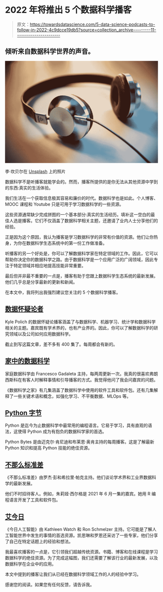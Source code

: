 # 2022 年将推出 5 个数据科学播客

> 原文：<https://towardsdatascience.com/5-data-science-podcasts-to-follow-in-2022-4c9dcce19db5?source=collection_archive---------11----------------------->

## 倾听来自数据科学世界的声音。

![](img/9550c8ffe1a3f33d09ea0a141ad7e9b4.png)

李·坎贝尔在 [Unsplash](https://unsplash.com/s/photos/listen?utm_source=unsplash&utm_medium=referral&utm_content=creditCopyText) 上的照片

数据科学不是听播客就能学会的。然而，播客所提供的是你无法从其他资源中学到的东西:真实的生活体验。

我们生活在一个获取信息极其容易和廉价的时代。数据科学也是如此。个人博客、MOOC 课程和 Youtube 只是可用于学习数据科学的一些资源。

这些资源通常缺少完成拼图的一个基本部分:真实的生活经历。填补这一空白的最佳人选是播客。它们不仅涵盖了数据科学相关主题，还邀请了业内人士分享他们的经验。

正是因为这个原因，我认为播客是学习数据科学的非常有价值的资源。他们让你热身，为你在数据科学生态系统中的第一份工作做准备。

听播客的另一个好处是，你可以了解数据科学家在特定领域的工作。因此，它可以帮助你决定你的数据科学之路。由于数据科学是一个应用广泛的广阔领域，因此专注于特定领域并相应地提高技能非常重要。

最后但并非最不重要的一点是，播客有助于您跟上数据科学生态系统的最新发展。他们几乎总是分享最新的更新和新闻。

在本文中，我将列出我强烈建议您关注的 5 个数据科学播客。

## [数据怀疑论者](https://dataskeptic.com/)

Kyle Polich 的数据怀疑论播客涵盖了与数据科学、机器学习、统计学和数据科学相关的主题。嘉宾既有学术界的，也有产业界的。因此，你可以了解数据科学的研究领域以及公司如何应用数据科学。

截止到写这篇文章，差不多有 400 集了。每周都会有新的。

## [家中的数据科学](https://datascienceathome.com/)

家庭数据科学由 Francesco Gadaleta 主持，每两周更新一次。我真的很喜欢弗朗西斯科在有客人时解释事情和引导播客的方式。我觉得他问了我会问嘉宾的问题。

《数据科学之家》有几集涵盖了数据科学中使用的软件工具和软件包。还有几集解释了一些关键术语和概念，如强化学习、不平衡数据、MLOps 等。

## [Python 字节](https://pythonbytes.fm/)

Python 是迄今为止数据科学中最常用的编程语言。它易于学习，具有直观的语法，这使得 Python 成为有抱负的数据科学家的首选。

Python Bytes 是由迈克尔·肯尼迪和布莱恩·奥肯主持的每周播客。这是了解最新 Python 知识和提高 Python 技能的绝佳资源。

## [不那么标准差](https://nssdeviations.com/)

《不那么标准差》由罗杰·彭和希拉里·帕克主持。他们谈论学术界和工业界数据科学的最新发展。

他们不时招待客人。例如，朱莉娅·西尔格是 2021 年 6 月一集的嘉宾。她用 R 编程语言开发了工具和软件包。

## [艾今日](https://www.cognilytica.com/aitoday/)

《今日人工智能》由 Kathleen Watch 和 Ron Schmelzer 主持。它可能是了解人工智能世界中发生的事情的首选资源。凯思琳和罗恩还采访了一些专家，他们分享了自己在特定话题上的经验和想法。

我最喜欢播客的一点是，它引领我们超越传统资源。书籍、博客和在线课程是学习数据科学的绝佳资源。为了完成这幅图，我们还需要了解该行业的最新发展，以及数据科学在企业中的应用。

本文中提到的播客让我们从已经在数据科学领域工作的人的经验中学习。

感谢您的阅读。如果您有任何反馈，请告诉我。